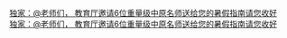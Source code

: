   
[独家：@老师们， 教育厅邀请6位重量级中原名师送给您的暑假指南请您收好](http://www.dianyue.me/archives/255/8iftuwxhp2gffy7h/)  
[独家：@老师们， 教育厅邀请6位重量级中原名师送给您的暑假指南请您收好](http://www.dianyue.me/archives/085/p5llxcdtfi5xnrmz/)